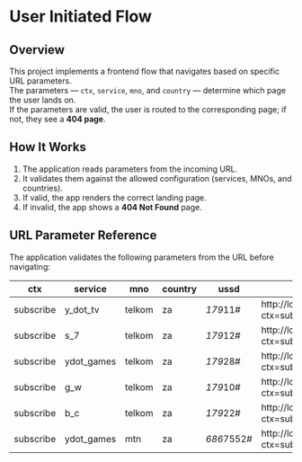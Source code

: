 # User Initiated Flow

## Overview
This project implements a frontend flow that navigates based on specific URL parameters.  
The parameters — `ctx`, `service`, `mno`, and `country` — determine which page the user lands on.  
If the parameters are valid, the user is routed to the corresponding page; if not, they see a **404 page**.

## How It Works
1. The application reads parameters from the incoming URL.
2. It validates them against the allowed configuration (services, MNOs, and countries).
3. If valid, the app renders the correct landing page.
4. If invalid, the app shows a **404 Not Found** page.

## URL Parameter Reference

The application validates the following parameters from the URL before navigating:

| ctx        | service     | mno    | country | ussd        | local url                                                                                 |
|------------|-------------|--------|---------|-------------|-------------------------------------------------------------------------------------|
| subscribe  | y_dot_tv    | telkom | za      | *179*11#    | http://localhost:5173/?ctx=subscribe&service=y_dot_tv&mno=telkom&country=za         |
| subscribe  | s_7         | telkom | za      | *179*12#    | http://localhost:5173/?ctx=subscribe&service=s_7&mno=telkom&country=za              |
| subscribe  | ydot_games  | telkom | za      | *179*28#    | http://localhost:5173/?ctx=subscribe&service=ydot_games&mno=telkom&country=za       |
| subscribe  | g_w         | telkom | za      | *179*10#    | http://localhost:5173/?ctx=subscribe&service=g_w&mno=telkom&country=za              |
| subscribe  | b_c         | telkom | za      | *179*22#    | http://localhost:5173/?ctx=subscribe&service=b_c&mno=telkom&country=za              |
| subscribe  | ydot_games  | mtn    | za      | *686*7552#  | http://localhost:5173/?ctx=subscribe&service=ydot_games&mno=mtn&country=za          |





